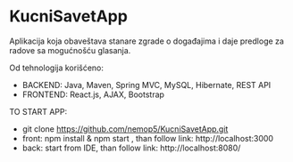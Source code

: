 # KucniSavetApp
Aplikacija koja obaveštava stanare zgrade o događajima i daje predloge za radove sa mogućnošću glasanja.

Od tehnologija korišćeno:
- BACKEND: Java, Maven, Spring MVC, MySQL, Hibernate, REST API 
- FRONTEND: React.js, AJAX, Bootstrap 

TO START APP:
- git clone https://github.com/nemop5/KucniSavetApp.git
- front: npm install & npm start , than follow link: http://localhost:3000
- back: start from IDE, than follow link: http://localhost:8080/
